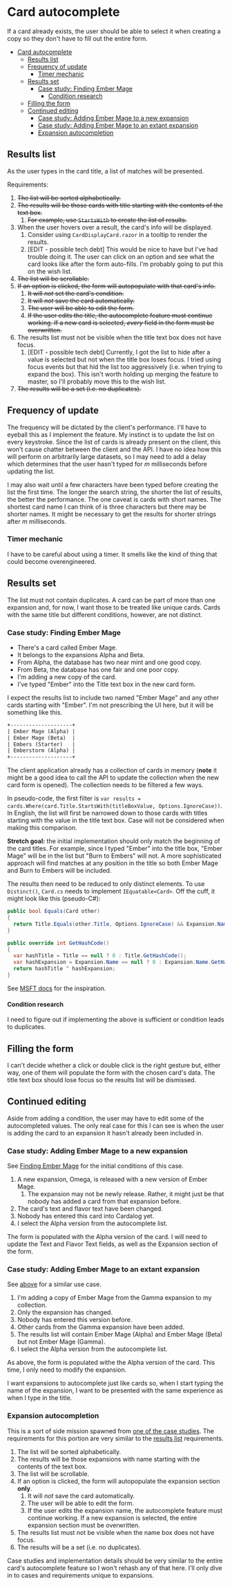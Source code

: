 # Card autocomplete

If a card already exists, the user should be able to select it when creating a copy so they don't have to fill out the entire form.

- [Card autocomplete](#card-autocomplete)
  - [Results list](#results-list)
  - [Frequency of update](#frequency-of-update)
    - [Timer mechanic](#timer-mechanic)
  - [Results set](#results-set)
    - [Case study: Finding Ember Mage](#case-study-finding-ember-mage)
      - [Condition research](#condition-research)
  - [Filling the form](#filling-the-form)
  - [Continued editing](#continued-editing)
    - [Case study: Adding Ember Mage to a new expansion](#case-study-adding-ember-mage-to-a-new-expansion)
    - [Case study: Adding Ember Mage to an extant expansion](#case-study-adding-ember-mage-to-an-extant-expansion)
    - [Expansion autocompletion](#expansion-autocompletion)

## Results list

As the user types in the card title, a list of matches will be presented.

Requirements:

1. ~~The list will be sorted alphabetically.~~
2. ~~The results will be those cards with title starting with the contents of the text box.~~
   1. ~~For example, use `StartsWith` to create the list of results.~~
3. When the user hovers over a result, the card's info will be displayed.
   1. Consider using `CardDisplayCard.razor` in a tooltip to render the results.
   2. [EDIT - possible tech debt] This would be nice to have but I've had trouble doing it. The user can click on an option and see what the card looks like after the form auto-fills. I'm probably going to put this on the wish list.
4. ~~The list will be scrollable.~~
5. ~~If an option is clicked, the form will autopopulate with that card's info.~~
   1. ~~It will _not_ set the card's condition.~~
   2. ~~It will _not_ save the card automatically.~~
   3. ~~The user will be able to edit the form.~~
   4. ~~If the user edits the title, the autocomplete feature must continue working. If a new card is selected, _every_ field in the form must be overwritten.~~
6. The results list must not be visible when the title text box does not have focus.
   1. [EDIT - possible tech debt] Currently, I got the list to hide after a value is selected but not when the title box loses focus. I tried using focus events but that hid the list too aggressively (i.e. when trying to expand the box). This isn't worth holding up merging the feature to master, so I'll probably move this to the wish list.
7. ~~The results will be a set (i.e. no duplicates).~~

## Frequency of update

The frequency will be dictated by the client's performance. I'll have to eyeball this as I implement the feature. My instinct is to update the list on every keystroke. Since the list of cards is already present on the client, this won't cause chatter between the client and the API. I have no idea how this will perform on arbitrarily large datasets, so I may need to add a delay which determines that the user hasn't typed for _m_ milliseconds before updating the list.

I may also wait until a few characters have been typed before creating the list the first time. The longer the search string, the shorter the list of results, the better the performance. The one caveat is cards with short names. The shortest card name I can think of is three characters but there may be shorter names. It might be necessary to get the results for shorter strings after _m_ milliseconds.

### Timer mechanic

I have to be careful about using a timer. It smells like the kind of thing that could become overengineered.

## Results set

The list must not contain duplicates. A card can be part of more than one expansion and, for now, I want those to be treated like unique cards. Cards with the same title but different conditions, however, are not distinct.

### Case study: Finding Ember Mage

- There's a card called Ember Mage.
- It belongs to the expansions Alpha and Beta.
- From Alpha, the database has two near mint and one good copy.
- From Beta, the database has one fair and one poor copy.
- I'm adding a new copy of the card.
- I've typed "Ember" into the Title text box in the new card form.

I expect the results list to include two named "Ember Mage" and any other cards starting with "Ember". I'm not prescribing the UI here, but it will be something like this.

```txt
+--------------------+
| Ember Mage (Alpha) |
| Ember Mage (Beta)  |
| Embers (Starter)   |
| Emberstorm (Alpha) |
+--------------------+
```

The client application already has a collection of cards in memory (**note** it might be a good idea to call the API to update the collection when the new card form is opened). The collection needs to be filtered a few ways.

In pseudo-code, the first filter is `var results = cards.Where(card.Title.StartsWith(titleBoxValue, Options.IgnoreCase))`. In English, the list will first be narrowed down to those cards with titles starting with the value in the title text box. Case will not be considered when making this comparison.

**Stretch goal:** the initial implementation should only match the beginning of the card titles. For example, since I typed "Ember" into the title box, "Ember Mage" will be in the list but "Burn to Embers" will not. A more sophisticated approach will find matches at any position in the title so both Ember Mage and Burn to Embers will be included.

The results then need to be reduced to only distinct elements. To use `Distinct()`, `Card.cs` needs to implement `IEquatable<Card>`. Off the cuff, it might look like this (pseudo-C#):

```cs
public bool Equals(Card other)
{
  return Title.Equals(other.Title, Options.IgnoreCase) && Expansion.Name.Equals(other.Expansion.Name, Options.IgnoreCase);
}

public override int GetHashCode()
{
  var hashTitle = Title == null ? 0 : Title.GetHashCode();
  var hashExpansion = Expansion.Name == null ? 0 : Expansion.Name.GetHashCode();
  return hashTitle ^ hashExpansion;
}
```

See [MSFT docs](https://docs.microsoft.com/en-us/dotnet/api/system.linq.enumerable.distinct?view=netframework-4.8) for the inspiration.

#### Condition research

I need to figure out if implementing the above is sufficient or condition leads to duplicates.

## Filling the form

I can't decide whether a click or double click is the right gesture but, either way, one of them will populate the form with the chosen card's data. The title text box should lose focus so the results list will be dismissed.

## Continued editing

Aside from adding a condition, the user may have to edit some of the autocompleted values. The only real case for this I can see is when the user is adding the card to an expansion it hasn't already been included in.

### Case study: Adding Ember Mage to a new expansion

See [Finding Ember Mage](#case-study-finding-ember-mage) for the initial conditions of this case.

1. A new expansion, Omega, is released with a new version of Ember Mage.
   1. The expansion may not be newly release. Rather, it might just be that nobody has added a card from that expansion before.
2. The card's text and flavor text have been changed.
3. Nobody has entered this card into Cardalog yet.
4. I select the Alpha version from the autocomplete list.

The form is populated with the Alpha version of the card. I will need to update the Text and Flavor Text fields, as well as the Expansion section of the form.

### Case study: Adding Ember Mage to an extant expansion

See [above](#case-study-adding-ember-mage-to-a-new-expansion) for a similar use case.

1. I'm adding a copy of Ember Mage from the Gamma expansion to my collection.
2. Only the expansion has changed.
3. Nobody has entered this version before.
4. Other cards from the Gamma expansion have been added.
5. The results list will contain Ember Mage (Alpha) and Ember Mage (Beta) but not Ember Mage (Gamma).
6. I select the Alpha version from the autocomplete list.

As above, the form is populated withe the Alpha version of the card. This time, I only need to modify the expansion.

I want expansions to autocomplete just like cards so, when I start typing the name of the expansion, I want to be presented with the same experience as when I type in the title.

### Expansion autocompletion

This is a sort of side mission spawned from [one of the case studies](#case-study-adding-ember-mage-to-an-extant-expansion). The requirements for this portion are very similar to the [results list](#results-list) requirements.

1. The list will be sorted alphabetically.
2. The results will be those expansions with name starting with the contents of the text box.
3. The list will be scrollable.
4. If an option is clicked, the form will autopopulate the expansion section **only**.
   1. It will _not_ save the card automatically.
   2. The user will be able to edit the form.
   3. If the user edits the expansion name, the autocomplete feature must continue working. If a new expansion is selected, the entire expansion section must be overwritten.
5. The results list must not be visible when the name box does not have focus.
6. The results will be a set (i.e. no duplicates).

Case studies and implementation details should be very similar to the entire card's autocomplete feature so I won't rehash any of that here. I'll only dive in to cases and requirements unique to expansions.
